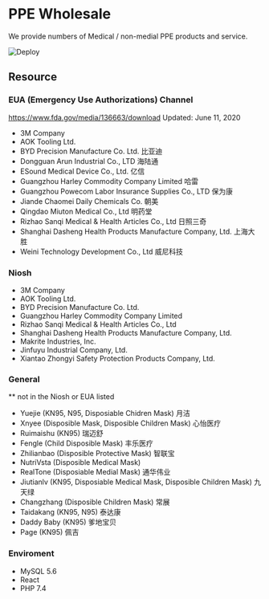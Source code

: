 # PPE Wholesale

We provide numbers of Medical / non-medial PPE products and service.

![Deploy](https://github.com/dotku/ppewholesale/workflows/Deploy/badge.svg)

## Resource

### EUA (Emergency Use Authorizations) Channel

<https://www.fda.gov/media/136663/download>
Updated: June 11, 2020

- 3M Company
- AOK Tooling Ltd.
- BYD Precision Manufacture Co. Ltd. 比亚迪
- Dongguan Arun Industrial Co., LTD 海陆通
- ESound Medical Device Co., Ltd. 亿信
- Guangzhou Harley Commodity Company Limited 哈雷
- Guangzhou Powecom Labor Insurance Supplies Co., LTD 保为康
- Jiande Chaomei Daily Chemicals Co. 朝美
- Qingdao Miuton Medical Co., Ltd 明药堂
- Rizhao Sanqi Medical & Health Articles Co., Ltd 日照三奇
- Shanghai Dasheng Health Products Manufacture Company, Ltd. 上海大胜
- Weini Technology Development Co., Ltd 威尼科技

### Niosh

- 3M Company
- AOK Tooling Ltd.
- BYD Precision Manufacture Co. Ltd.
- Guangzhou Harley Commodity Company Limited
- Rizhao Sanqi Medical & Health Articles Co., Ltd
- Shanghai Dasheng Health Products Manufacture Company, Ltd.
- Makrite Industries, Inc.
- Jinfuyu Industrial Company, Ltd.
- Xiantao Zhongyi Safety Protection Products Company, Ltd.

### General

\*\* not in the Niosh or EUA listed

- Yuejie (KN95, N95, Disposiable Chidren Mask) 月洁
- Xnyee (Disposible Mask, Disposible Children Mask) 心怡医疗
- Ruimaishu (KN95) 瑞迈舒
- Fengle (Child Disposible Mask) 丰乐医疗
- Zhilianbao (Disposible Protective Mask) 智联宝
- NutriVsta (Disposible Medical Mask)
- RealTone (Disposiable Medial Mask) 通华伟业
- Jiutianlv (KN95, Disposiable Medical Mask, Disposible Children Mask) 九天绿
- Changzhang (Disposible Children Mask) 常展
- Taidakang (KN95, N95) 泰达康
- Daddy Baby (KN95) 爹地宝贝
- Page (KN95) 佩吉

### Enviroment

- MySQL 5.6
- React
- PHP 7.4
